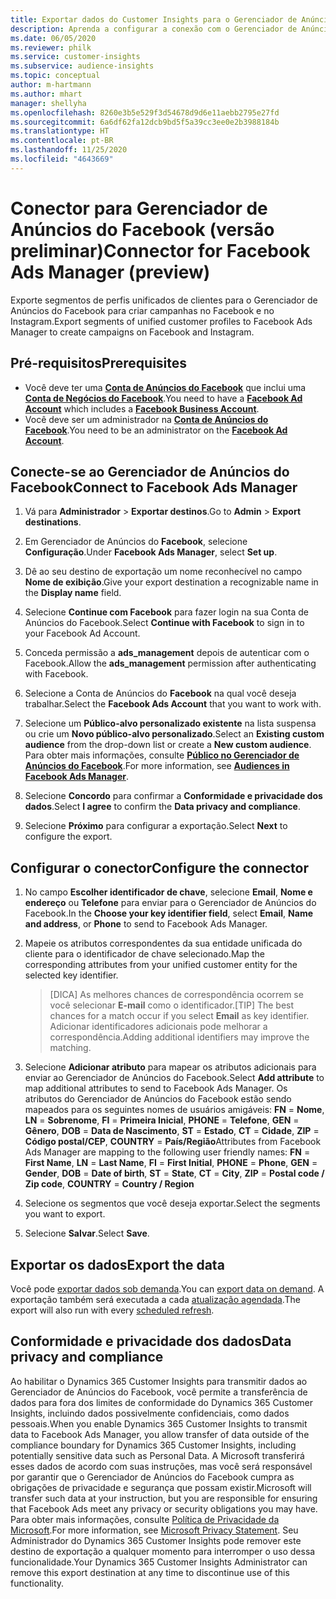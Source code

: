 ```yaml
---
title: Exportar dados do Customer Insights para o Gerenciador de Anúncios do Facebook
description: Aprenda a configurar a conexão com o Gerenciador de Anúncios do Facebook.
ms.date: 06/05/2020
ms.reviewer: philk
ms.service: customer-insights
ms.subservice: audience-insights
ms.topic: conceptual
author: m-hartmann
ms.author: mhart
manager: shellyha
ms.openlocfilehash: 8260e3b5e529f3d54678d9d6e11aebb2795e27fd
ms.sourcegitcommit: 6a6df62fa12dcb9bd5f5a39cc3ee0e2b3988184b
ms.translationtype: HT
ms.contentlocale: pt-BR
ms.lasthandoff: 11/25/2020
ms.locfileid: "4643669"
---
```

# <a name="connector-for-facebook-ads-manager-preview"></a><span data-ttu-id="eeacd-103">Conector para Gerenciador de Anúncios do Facebook (versão preliminar)</span><span class="sxs-lookup"><span data-stu-id="eeacd-103">Connector for Facebook Ads Manager (preview)</span></span>

<span data-ttu-id="eeacd-104">Exporte segmentos de perfis unificados de clientes para o Gerenciador de Anúncios do Facebook para criar campanhas no Facebook e no Instagram.</span><span class="sxs-lookup"><span data-stu-id="eeacd-104">Export segments of unified customer profiles to Facebook Ads Manager to create campaigns on Facebook and Instagram.</span></span>

## <a name="prerequisites"></a><span data-ttu-id="eeacd-105">Pré-requisitos</span><span class="sxs-lookup"><span data-stu-id="eeacd-105">Prerequisites</span></span>

- <span data-ttu-id="eeacd-106">Você deve ter uma [**Conta de Anúncios do Facebook**](https://www.facebook.com/business/learn/lessons/step-by-step-ads-manager-account) que inclui uma [**Conta de Negócios do Facebook**](https://business.facebook.com/).</span><span class="sxs-lookup"><span data-stu-id="eeacd-106">You need to have a [**Facebook Ad Account**](https://www.facebook.com/business/learn/lessons/step-by-step-ads-manager-account) which includes a [**Facebook Business Account**](https://business.facebook.com/).</span></span>
- <span data-ttu-id="eeacd-107">Você deve ser um administrador na [**Conta de Anúncios do Facebook**](https://www.facebook.com/business/learn/lessons/step-by-step-ads-manager-account).</span><span class="sxs-lookup"><span data-stu-id="eeacd-107">You need to be an administrator on the [**Facebook Ad Account**](https://www.facebook.com/business/learn/lessons/step-by-step-ads-manager-account).</span></span>

## <a name="connect-to-facebook-ads-manager"></a><span data-ttu-id="eeacd-108">Conecte-se ao Gerenciador de Anúncios do Facebook</span><span class="sxs-lookup"><span data-stu-id="eeacd-108">Connect to Facebook Ads Manager</span></span>

1. <span data-ttu-id="eeacd-109">Vá para **Administrador** > **Exportar destinos**.</span><span class="sxs-lookup"><span data-stu-id="eeacd-109">Go to **Admin** > **Export destinations**.</span></span>

1. <span data-ttu-id="eeacd-110">Em Gerenciador de Anúncios do **Facebook**, selecione **Configuração**.</span><span class="sxs-lookup"><span data-stu-id="eeacd-110">Under **Facebook Ads Manager**, select **Set up**.</span></span>

1. <span data-ttu-id="eeacd-111">Dê ao seu destino de exportação um nome reconhecível no campo **Nome de exibição**.</span><span class="sxs-lookup"><span data-stu-id="eeacd-111">Give your export destination a recognizable name in the **Display name** field.</span></span>

1. <span data-ttu-id="eeacd-112">Selecione **Continue com Facebook** para fazer login na sua Conta de Anúncios do Facebook.</span><span class="sxs-lookup"><span data-stu-id="eeacd-112">Select **Continue with Facebook** to sign in to your Facebook Ad Account.</span></span>

1. <span data-ttu-id="eeacd-113">Conceda permissão a **ads_management** depois de autenticar com o Facebook.</span><span class="sxs-lookup"><span data-stu-id="eeacd-113">Allow the **ads_management** permission after authenticating with Facebook.</span></span>

1. <span data-ttu-id="eeacd-114">Selecione a Conta de Anúncios do **Facebook** na qual você deseja trabalhar.</span><span class="sxs-lookup"><span data-stu-id="eeacd-114">Select the **Facebook Ads Account** that you want to work with.</span></span>

1. <span data-ttu-id="eeacd-115">Selecione um **Público-alvo personalizado existente** na lista suspensa ou crie um **Novo público-alvo personalizado**.</span><span class="sxs-lookup"><span data-stu-id="eeacd-115">Select an **Existing custom audience** from the drop-down list or create a **New custom audience**.</span></span> <span data-ttu-id="eeacd-116">Para obter mais informações, consulte [**Público no Gerenciador de Anúncios do Facebook**](https://www.facebook.com/business/help/744354708981227?id=2469097953376494).</span><span class="sxs-lookup"><span data-stu-id="eeacd-116">For more information, see [**Audiences in Facebook Ads Manager**](https://www.facebook.com/business/help/744354708981227?id=2469097953376494).</span></span>

1. <span data-ttu-id="eeacd-117">Selecione **Concordo** para confirmar a **Conformidade e privacidade dos dados**.</span><span class="sxs-lookup"><span data-stu-id="eeacd-117">Select **I agree** to confirm the **Data privacy and compliance**.</span></span>

1. <span data-ttu-id="eeacd-118">Selecione **Próximo** para configurar a exportação.</span><span class="sxs-lookup"><span data-stu-id="eeacd-118">Select **Next** to configure the export.</span></span>

## <a name="configure-the-connector"></a><span data-ttu-id="eeacd-119">Configurar o conector</span><span class="sxs-lookup"><span data-stu-id="eeacd-119">Configure the connector</span></span>

1. <span data-ttu-id="eeacd-120">No campo **Escolher identificador de chave**, selecione **Email**, **Nome e endereço** ou **Telefone** para enviar para o Gerenciador de Anúncios do Facebook.</span><span class="sxs-lookup"><span data-stu-id="eeacd-120">In the **Choose your key identifier field**, select **Email**, **Name and address**, or **Phone** to send to Facebook Ads Manager.</span></span>

1. <span data-ttu-id="eeacd-121">Mapeie os atributos correspondentes da sua entidade unificada do cliente para o identificador de chave selecionado.</span><span class="sxs-lookup"><span data-stu-id="eeacd-121">Map the corresponding attributes from your unified customer entity for the selected key identifier.</span></span>
   > <span data-ttu-id="eeacd-122">[DICA] As melhores chances de correspondência ocorrem se você selecionar **E-mail** como o identificador.</span><span class="sxs-lookup"><span data-stu-id="eeacd-122">[TIP] The best chances for a match occur if you select **Email** as key identifier.</span></span> <span data-ttu-id="eeacd-123">Adicionar identificadores adicionais pode melhorar a correspondência.</span><span class="sxs-lookup"><span data-stu-id="eeacd-123">Adding additional identifiers may improve the matching.</span></span>

1. <span data-ttu-id="eeacd-124">Selecione **Adicionar atributo** para mapear os atributos adicionais para enviar ao Gerenciador de Anúncios do Facebook.</span><span class="sxs-lookup"><span data-stu-id="eeacd-124">Select **Add attribute** to map additional attributes to send to Facebook Ads Manager.</span></span> <span data-ttu-id="eeacd-125">Os atributos do Gerenciador de Anúncios do Facebook estão sendo mapeados para os seguintes nomes de usuários amigáveis: **FN** = **Nome**, **LN** = **Sobrenome**, **FI** = **Primeira Inicial**, **PHONE** = **Telefone**, **GEN** = **Gênero**, **DOB** = **Data de Nascimento**, **ST** = **Estado**, **CT** = **Cidade**, **ZIP** = **Código postal/CEP**, **COUNTRY** = **País/Região**</span><span class="sxs-lookup"><span data-stu-id="eeacd-125">Attributes from Facebook Ads Manager are mapping to the following user friendly names: **FN** = **First Name**, **LN** = **Last Name**, **FI** = **First Initial**, **PHONE** = **Phone**, **GEN** = **Gender**, **DOB** = **Date of birth**, **ST** = **State**, **CT** = **City**, **ZIP** = **Postal code / Zip code**, **COUNTRY** = **Country / Region**</span></span>

1. <span data-ttu-id="eeacd-126">Selecione os segmentos que você deseja exportar.</span><span class="sxs-lookup"><span data-stu-id="eeacd-126">Select the segments you want to export.</span></span>

1. <span data-ttu-id="eeacd-127">Selecione **Salvar**.</span><span class="sxs-lookup"><span data-stu-id="eeacd-127">Select **Save**.</span></span>

## <a name="export-the-data"></a><span data-ttu-id="eeacd-128">Exportar os dados</span><span class="sxs-lookup"><span data-stu-id="eeacd-128">Export the data</span></span>

<span data-ttu-id="eeacd-129">Você pode [exportar dados sob demanda](export-destinations.md).</span><span class="sxs-lookup"><span data-stu-id="eeacd-129">You can [export data on demand](export-destinations.md).</span></span> <span data-ttu-id="eeacd-130">A exportação também será executada a cada [atualização agendada](system.md#schedule-tab).</span><span class="sxs-lookup"><span data-stu-id="eeacd-130">The export will also run with every [scheduled refresh](system.md#schedule-tab).</span></span>

## <a name="data-privacy-and-compliance"></a><span data-ttu-id="eeacd-131">Conformidade e privacidade dos dados</span><span class="sxs-lookup"><span data-stu-id="eeacd-131">Data privacy and compliance</span></span>

<span data-ttu-id="eeacd-132">Ao habilitar o Dynamics 365 Customer Insights para transmitir dados ao Gerenciador de Anúncios do Facebook, você permite a transferência de dados para fora dos limites de conformidade do Dynamics 365 Customer Insights, incluindo dados possivelmente confidenciais, como dados pessoais.</span><span class="sxs-lookup"><span data-stu-id="eeacd-132">When you enable Dynamics 365 Customer Insights to transmit data to Facebook Ads Manager, you allow transfer of data outside of the compliance boundary for Dynamics 365 Customer Insights, including potentially sensitive data such as Personal Data.</span></span> <span data-ttu-id="eeacd-133">A Microsoft transferirá esses dados de acordo com suas instruções, mas você será responsável por garantir que o Gerenciador de Anúncios do Facebook cumpra as obrigações de privacidade e segurança que possam existir.</span><span class="sxs-lookup"><span data-stu-id="eeacd-133">Microsoft will transfer such data at your instruction, but you are responsible for ensuring that Facebook Ads meet any privacy or security obligations you may have.</span></span> <span data-ttu-id="eeacd-134">Para obter mais informações, consulte [Política de Privacidade da Microsoft](https://go.microsoft.com/fwlink/?linkid=396732).</span><span class="sxs-lookup"><span data-stu-id="eeacd-134">For more information, see [Microsoft Privacy Statement](https://go.microsoft.com/fwlink/?linkid=396732).</span></span>
<span data-ttu-id="eeacd-135">Seu Administrador do Dynamics 365 Customer Insights pode remover este destino de exportação a qualquer momento para interromper o uso dessa funcionalidade.</span><span class="sxs-lookup"><span data-stu-id="eeacd-135">Your Dynamics 365 Customer Insights Administrator can remove this export destination at any time to discontinue use of this functionality.</span></span>
